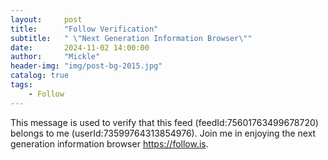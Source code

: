 ```yaml
---
layout:     post
title:      "Follow Verification"
subtitle:   " \"Next Generation Information Browser\""
date:       2024-11-02 14:00:00
author:     "Mickle"
header-img: "img/post-bg-2015.jpg"
catalog: true
tags:
    - Follow
---
```


This message is used to verify that this feed (feedId:75601763499678720) belongs to me (userId:73599764313854976). Join me in enjoying the next generation information browser https://follow.is.

